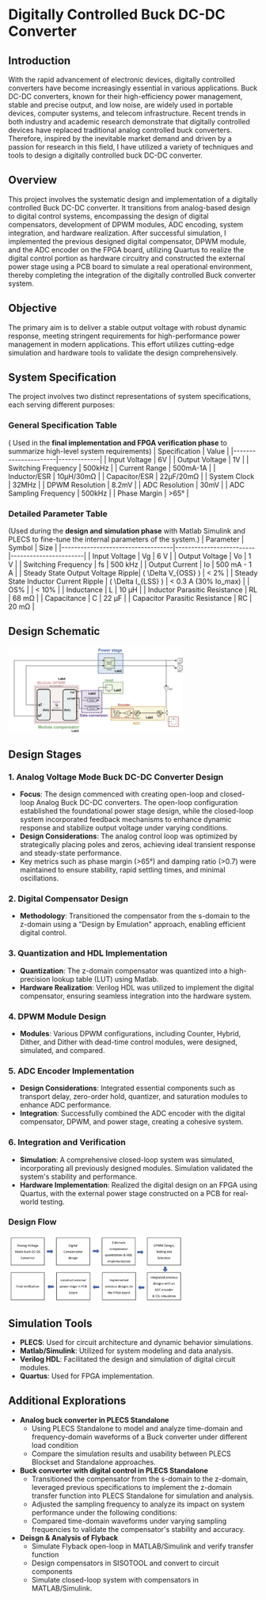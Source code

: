 # Digitally Controlled Buck DC-DC Converter
## Introduction
With the rapid advancement of electronic devices, digitally controlled 
converters have become increasingly essential in various applications. Buck DC-DC 
converters, known for their high-efficiency power management, stable and precise 
output, and low noise, are widely used in portable devices, computer systems, and 
telecom infrastructure. Recent trends in both industry and academic research 
demonstrate that digitally controlled devices have replaced traditional analog
controlled buck converters. Therefore, inspired by the inevitable market demand 
and driven by a passion for research in this field, I have utilized a variety of 
techniques and tools to design a digitally controlled buck DC-DC converter. 

## Overview
This project involves the systematic design and implementation of a digitally controlled Buck DC-DC converter. It transitions from analog-based design to digital control systems, encompassing the design of digital compensators, development of DPWM modules, ADC encoding, system integration, and hardware realization.
After successful simulation, I implemented the previous designed digital compensator, DPWM module, 
and the ADC encoder on the FPGA board, utilizing Quartus to realize the 
digital control portion as hardware circuitry and constructed the external power stage using a PCB board to simulate a real 
operational environment, thereby completing the integration of the 
digitally controlled Buck converter system. 

## Objective
The primary aim is to deliver a stable output voltage with robust dynamic response, meeting stringent requirements for high-performance power management in modern applications. This effort utilizes cutting-edge simulation and hardware tools to validate the design comprehensively.

## System Specification

The project involves two distinct representations of system specifications, each serving different purposes:

### General Specification Table
( Used in the **final implementation and FPGA verification phase** to summarize high-level system requirements)
| Specification        | Value       |
|----------------------|-------------|
| Input Voltage        | 6V          |
| Output Voltage       | 1V          |
| Switching Frequency  | 500kHz      |
| Current Range        | 500mA-1A    |
| Inductor/ESR         | 10μH/30mΩ   |
| Capacitor/ESR        | 22μF/20mΩ   |
| System Clock         | 32MHz       |
| DPWM Resolution      | 8.2mV       |
| ADC Resolution       | 30mV        |
| ADC Sampling Frequency | 500kHz    |
| Phase Margin         | >65°        |


### Detailed Parameter Table
(Used during the **design and simulation phase** with Matlab Simulink and PLECS to fine-tune the internal parameters of the system.)
| Parameter                         | Symbol                  | Size                  |
|-----------------------------------|-------------------------|-----------------------|
| Input Voltage                     |  Vg                    | 6 V                   |
| Output Voltage                    |  Vo                     | 1 V                   |
| Switching Frequency               |  fs                    | 500 kHz               |
| Output Current                    |  Io                     | 500 mA - 1 A          |
| Steady State Output Voltage Ripple| \( \Delta V_{OSS} \)    | < 2%                  |
| Steady State Inductor Current Ripple | \( \Delta I_{LSS} \) | < 0.3 A (30% Io_max) |
| OS%                               |                        | < 10%                 |
| Inductance                        | L              | 10 µH                 |
| Inductor Parasitic Resistance     | RL              | 68 mΩ                 |
| Capacitance                       | C               | 22 µF                 |
| Capacitor Parasitic Resistance    | RC              | 20 mΩ                 |

## Design Schematic

<img src="image/Schematic.png" alt="Schematic" width="70%">

## Design Stages

### 1. Analog Voltage Mode Buck DC-DC Converter Design
- **Focus**: The design commenced with creating open-loop and closed-loop Analog Buck DC-DC converters. The open-loop configuration established the foundational power stage design, while the closed-loop system incorporated feedback mechanisms to enhance dynamic response and stabilize output voltage under varying conditions.
- **Design Considerations**: The analog control loop was optimized by strategically placing poles and zeros, achieving ideal transient response and steady-state performance.
- Key metrics such as phase margin (>65°) and damping ratio (>0.7) were maintained to ensure stability, rapid settling times, and minimal oscillations.

### 2. Digital Compensator Design
- **Methodology**: Transitioned the compensator from the s-domain to the z-domain using a "Design by Emulation" approach, enabling efficient digital control.

### 3. Quantization and HDL Implementation
- **Quantization**: The z-domain compensator was quantized into a high-precision lookup table (LUT) using Matlab.
- **Hardware Realization**: Verilog HDL was utilized to implement the digital compensator, ensuring seamless integration into the hardware system.

### 4. DPWM Module Design
- **Modules**: Various DPWM configurations, including Counter, Hybrid, Dither, and Dither with dead-time control modules, were designed, simulated, and compared.

### 5. ADC Encoder Implementation
- **Design Considerations**: Integrated essential components such as transport delay, zero-order hold, quantizer, and saturation modules to enhance ADC performance.
- **Integration**: Successfully combined the ADC encoder with the digital compensator, DPWM, and power stage, creating a cohesive system.

### 6. Integration and Verification
- **Simulation**: A comprehensive closed-loop system was simulated, incorporating all previously designed modules. Simulation validated the system's stability and performance.
- **Hardware Implementation**: Realized the digital design on an FPGA using Quartus, with the external power stage constructed on a PCB for real-world testing.
### Design Flow
<img src="image/flow.png" alt="flow" width="70%">


## Simulation Tools
- **PLECS**: Used for circuit architecture and dynamic behavior simulations.
- **Matlab/Simulink**: Utilized for system modeling and data analysis.
- **Verilog HDL**: Facilitated the design and simulation of digital circuit modules.
- **Quartus**: Used for FPGA implementation.
  
## Additional Explorations
- **Analog buck converter in PLECS Standalone**
  - Using PLECS Standalone to model and analyze time-domain and frequency-domain waveforms of a Buck converter under different load condition
  - Compare the simulation results and usability between PLECS Blockset and Standalone approaches.
- **Buck converter with digital control in PLECS Standalone**
  - Transitioned the compensator from the s-domain to the z-domain, leveraged previous specifications to implement the z-domain transfer function into PLECS Standalone for simulation and analysis.
  - Adjusted the sampling frequency to analyze its impact on system performance under the following conditions:
  - Compared time-domain waveforms under varying sampling frequencies to validate the compensator's stability and accuracy.
- **Deisgn & Analysis of Flyback**
  - Simulate Flyback open-loop in MATLAB/Simulink and verify transfer function
  - Design compensators in SISOTOOL and convert to circuit components
  - Simulate closed-loop system with compensators in MATLAB/Simulink.


